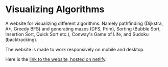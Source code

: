 # Visualizing Algorithms

A website for visualizing different algorithms. 
Namely pathfinding (Dijkstra, A*, Greedy BFS) and generating mazes (DFS, Prim), Sorting (Bubble Sort, Insertion Sort, Quick Sort etc.), Conway's Game of Life, and Sudoku (backtracking).

The website is made to work responsively on mobile and desktop.

Here is the [link to the website, hosted on netlify](https://visualize-algorithms.netlify.app).
